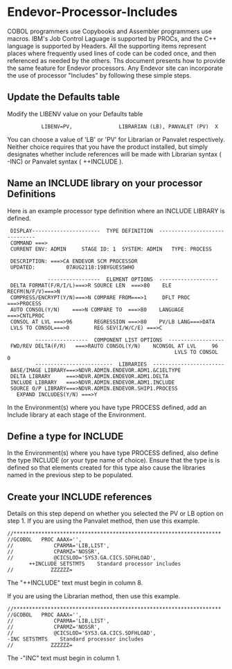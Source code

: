 # Endevor-Processor-Includes

COBOL programmers use Copybooks and Assembler programmers use macros. IBM's Job Control Laguage is supported by PROCs, and the C++ language is supported by Headers. All the supporting items represent places where frequently used lines of code can be coded once, and then referenced as needed by the others. Ths document presents how to provide the same feature for Endevor processors. Any Endevor site can incorporate the use of processor "Includes" by following these simple steps.

## Update the Defaults table

Modify the LIBENV value on your Defaults table
>
               LIBENV=PV,               LIBRARIAN (LB), PANVALET (PV)  X 
               
You can choose a value of 'LB' or 'PV' for Librarian or Panvalet respectively. Neither choice requires that you have the product installed, but simply designates whether include references will be made with Librarian syntax ( -INC) or Panvalet syntax ( ++INCLUDE ).           

## Name an INCLUDE library on your processor Definitions

Here is an example processor type definition where an INCLUDE LIBRARY is defined. 
  ~~~
   DISPLAY----------------------  TYPE DEFINITION  ------------------------------
   COMMAND ===>                                                                 
   CURRENT ENV: ADMIN     STAGE ID: 1  SYSTEM: ADMIN   TYPE: PROCESS    
                                                                                 
   DESCRIPTION: ===>CA ENDEVOR SCM PROCESSOR                                   
   UPDATED:          07AUG2118:19BYGUESSWHO                                  
                                                                                 
               -----------------  ELEMENT OPTIONS  -------------------           
   DELTA FORMAT(F/R/I/L)===>R SOURCE LEN  ===>80    ELE RECFM(N/F/V)===>N
   COMPRESS/ENCRYPT(Y/N)===>N COMPARE FROM===>1     DFLT PROC ===>PROCESS 
   AUTO CONSOL(Y/N)    ===>N COMPARE TO  ===>80    LANGUAGE  ===>CNTLPROC
   CONSOL AT LVL ===>96       REGRESSION ===>80    PV/LB LANG===>DATA    
   LVLS TO CONSOL===>0        REG SEV(I/W/C/E) ===>C                        
                                                                                 
           -----------------  COMPONENT LIST OPTIONS  ------------------         
   FWD/REV DELTA(F/R)   ===>RAUTO CONSOL(Y/N)    NCONSOL AT LVL     96 
                                                        LVLS TO CONSOL    0  
           -------------------------  LIBRARIES  -----------------------         
   BASE/IMAGE LIBRARY===>NDVR.ADMIN.ENDEVOR.ADM1.&C1ELTYPE           
   DELTA LIBRARY     ===>NDVR.ADMIN.ENDEVOR.ADM1.DELTA               
   INCLUDE LIBRARY   ===>NDVR.ADMIN.ENDEVOR.ADM1.INCLUDE             
   SOURCE O/P LIBRARY===>NDVR.ADMIN.ENDEVOR.SHIP1.PROCESS             
     EXPAND INCLUDES(Y/N) ===>Y                                              
 ~~~
In the Environment(s) where you have type PROCESS defined, add an Include library at each stage of the Environment.

## Define a type for INCLUDE

In the Environment(s) where you have type PROCESS defined, also define the type INCLUDE (or your type name of choice). Ensure that the type is is defined so that  elements created for this type also cause the libraries named in the previous step to be populated.

## Create your INCLUDE references

Details on this step depend on whether you selected the PV or LB option on step 1. 
If you are using the Panvalet method, then use this example.
~~~
//******************************************************************* 
//GCOBOL   PROC AAAX='',                                              
//             CPARMA='LIB,LIST',                                     
//             CPARMZ='NOSSR',                                        
//             @CICSLOD='SYS3.GA.CICS.SDFHLOAD',     
       ++INCLUDE SETSTMTS    Standard processor includes              
//            ZZZZZZ=                                                 
~~~
The "++INCLUDE" text must begin in column 8.

If you are using the Librarian method, then use this example.

~~~
//******************************************************************* 
//GCOBOL   PROC AAAX='',                                              
//             CPARMA='LIB,LIST',                                     
//             CPARMZ='NOSSR',                                        
//             @CICSLOD='SYS3.GA.CICS.SDFHLOAD',     
-INC SETSTMTS    Standard processor includes              
//            ZZZZZZ=                                                 
~~~
The -"INC" text must begin in column 1.
